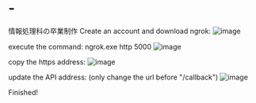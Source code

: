 # -

情報処理科の卒業制作
Create an account and download ngrok:
![image](https://github.com/joabernarc/-/assets/42392392/66e53cd7-f4c2-4c28-b191-37f23858f9e5)


execute the command: 
ngrok.exe http 5000
![image](https://github.com/joabernarc/-/assets/42392392/672fd8e2-69f1-4457-8f01-43b489eed0a5)


copy the https address:
![image](https://github.com/joabernarc/-/assets/42392392/82f8d6a9-c8dd-4710-9590-14f38dad7dd6)

update the API address: (only change the url before "/callback")
![image](https://github.com/joabernarc/-/assets/42392392/bca000fb-0631-4e6b-b811-e5e5911a684f)

Finished!


